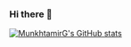 ### Hi there 👋

[![MunkhtamirG's GitHub stats](https://github-readme-stats.vercel.app/api?username=munkhtamirg)](https://github.com/munkhtamirg/github-readme-stats)

<!--
**MunkhtamirG/munkhtamirg** is a ✨ _special_ ✨ repository because its `README.md` (this file) appears on your GitHub profile.

Here are some ideas to get you started:

- 🔭 I’m currently working on ...
- 🌱 I’m currently learning ...
- 👯 I’m looking to collaborate on ...
- 🤔 I’m looking for help with ...
- 💬 Ask me about ...
- 📫 How to reach me: ...
- 😄 Pronouns: ...
- ⚡ Fun fact: ...
-->
